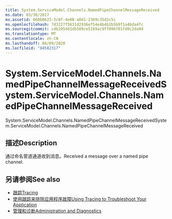 ```yaml
---
title: System.ServiceModel.Channels.NamedPipeChannelMessageReceived
ms.date: 03/30/2017
ms.assetid: 060b0623-3c0f-4e08-a0d1-2369c35d2c5c
ms.openlocfilehash: 7d3227f5631d2936ef54e4b4b2b5b9f1a4bda4fc
ms.sourcegitcommit: cdb295dd1db589ce5169ac9ff096f01fd0c2da9d
ms.translationtype: MT
ms.contentlocale: zh-CN
ms.lasthandoff: 06/09/2020
ms.locfileid: "84582317"
---
```

# <a name="systemservicemodelchannelsnamedpipechannelmessagereceived"></a><span data-ttu-id="3a785-102">System.ServiceModel.Channels.NamedPipeChannelMessageReceived</span><span class="sxs-lookup"><span data-stu-id="3a785-102">System.ServiceModel.Channels.NamedPipeChannelMessageReceived</span></span>
<span data-ttu-id="3a785-103">System.ServiceModel.Channels.NamedPipeChannelMessageReceived</span><span class="sxs-lookup"><span data-stu-id="3a785-103">System.ServiceModel.Channels.NamedPipeChannelMessageReceived</span></span>  
  
## <a name="description"></a><span data-ttu-id="3a785-104">描述</span><span class="sxs-lookup"><span data-stu-id="3a785-104">Description</span></span>  
 <span data-ttu-id="3a785-105">通过命名管道通道收到消息。</span><span class="sxs-lookup"><span data-stu-id="3a785-105">Received a message over a named pipe channel.</span></span>  
  
## <a name="see-also"></a><span data-ttu-id="3a785-106">另请参阅</span><span class="sxs-lookup"><span data-stu-id="3a785-106">See also</span></span>

- [<span data-ttu-id="3a785-107">跟踪</span><span class="sxs-lookup"><span data-stu-id="3a785-107">Tracing</span></span>](index.md)
- [<span data-ttu-id="3a785-108">使用跟踪来排除应用程序故障</span><span class="sxs-lookup"><span data-stu-id="3a785-108">Using Tracing to Troubleshoot Your Application</span></span>](using-tracing-to-troubleshoot-your-application.md)
- [<span data-ttu-id="3a785-109">管理和诊断</span><span class="sxs-lookup"><span data-stu-id="3a785-109">Administration and Diagnostics</span></span>](../index.md)
